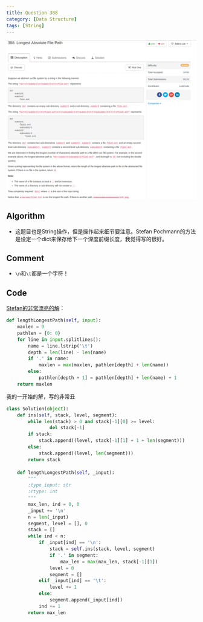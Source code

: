 ```yaml
---
title: Question 388
category: [Data Structure]
tags: [String]
---
```


![Description](../Assets/Figure/question388.png)

## Algorithm

- 这题目也是String操作，但是操作起来细节要注意。Stefan Pochmann的方法是设定一个dict来保存给下一个深度前缀长度，我觉得写的很好。

## Comment

- `\n`和`\t`都是一个字符！

## Code

[Stefan的非常漂亮的解](https://discuss.leetcode.com/topic/55097/simple-python-solution)：

```python
def lengthLongestPath(self, input):
    maxlen = 0
    pathlen = {0: 0}
    for line in input.splitlines():
        name = line.lstrip('\t')
        depth = len(line) - len(name)
        if '.' in name:
            maxlen = max(maxlen, pathlen[depth] + len(name))
        else:
            pathlen[depth + 1] = pathlen[depth] + len(name) + 1
    return maxlen
```

我的一开始的解，写的非常丑

```python
class Solution(object):
    def ins(self, stack, level, segment):
        while len(stack) > 0 and stack[-1][0] >= level:
                del stack[-1]
        if stack:
            stack.append((level, stack[-1][1] + 1 + len(segment)))
        else:
            stack.append((level, len(segment)))
        return stack

    def lengthLongestPath(self, _input):
        """
        :type input: str
        :rtype: int
        """
        max_len, ind = 0, 0
        _input += '\n'
        n = len(_input)
        segment, level = [], 0
        stack = []
        while ind < n:
            if _input[ind] == '\n':
                stack = self.ins(stack, level, segment)
                if '.' in segment:
                    max_len = max(max_len, stack[-1][1])
                level = 0
                segment = []
            elif _input[ind] == '\t':
                level += 1
            else:
                segment.append(_input[ind])
            ind += 1
        return max_len
```
